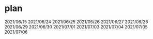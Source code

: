 # plan

2021/06/15
2021/06/24
2021/06/25
2021/06/26
2021/06/27
2021/06/28
2021/06/29
2021/06/30
2021/07/01
2021/07/03
2021/07/04
2021/07/05
2021/07/06
